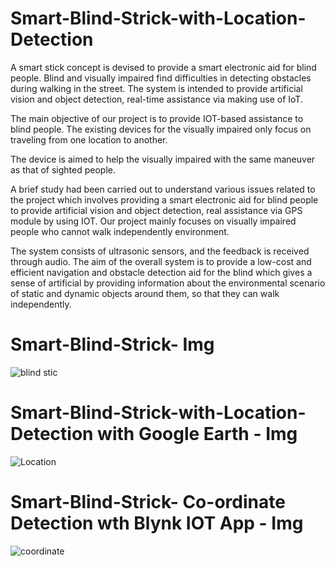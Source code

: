 # Smart-Blind-Strick-with-Location-Detection

A smart stick concept is devised to provide a smart electronic aid for blind people. Blind 
and visually impaired find difficulties in detecting obstacles during walking in the street. 
The system is intended to provide artificial vision and object detection,  real-time assistance 
via making use of IoT. 


The main objective of our project is to provide IOT-based assistance to blind people. 
The existing devices for the visually impaired only focus on traveling from one location 
to another. 


The device is aimed to help the visually impaired with the same maneuver as that of sighted 
people. 


A brief study had been carried out to understand various issues related to the project which 
involves providing a smart electronic aid for blind people to provide artificial vision and 
object detection, real assistance via GPS module by using IOT. Our project mainly focuses 
on visually impaired people who cannot walk independently environment. 




The system consists of ultrasonic sensors, and the feedback is received through audio. The 
aim of the overall system is to provide a low-cost and efficient navigation and obstacle 
detection aid for the blind which gives a sense of artificial by providing 
information about the environmental scenario of static and dynamic objects around them, so 
that they can walk independently.

# Smart-Blind-Strick- Img


![blind stic](https://github.com/Aditya9764/Smart-Blind-Strick-with-Location-Detection/assets/90107321/81a2b78b-e6e7-4c1f-a8e2-5087e77ac677)



# Smart-Blind-Strick-with-Location-Detection with Google Earth - Img



![Location](https://github.com/Aditya9764/Smart-Blind-Strick-with-Location-Detection/assets/90107321/57c7ac8e-86df-4f3d-a14a-17c9e422353c)



# Smart-Blind-Strick- Co-ordinate Detection wth Blynk IOT App - Img



![coordinate](https://github.com/Aditya9764/Smart-Blind-Strick-with-Location-Detection/assets/90107321/a62389ea-1798-426e-bb15-33049bbaaf0f)

